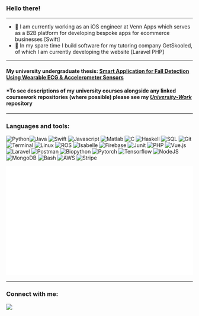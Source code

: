 ### Hello there!
<hr>

- 🌱 I am currently working as an iOS engineer at Venn Apps which serves as a B2B platform for developing bespoke apps for ecommerce businesses [Swift]
- 🔭 In my spare time I build software for my tutoring company GetSkooled, of which I am currently developing the website [Laravel PHP]

<hr>

#### My university undergraduate thesis: [Smart Application for Fall Detection Using Wearable ECG & Accelerometer Sensors](https://arxiv.org/abs/2207.00008)

#### *To see descriptions of my university courses alongside any linked coursework repositories (where possible) please see my <em>[University-Work](https://github.com/hwixley/University-Work)</em> repository<br>
<hr>

### Languages and tools:

<img src="https://img.icons8.com/color/48/000000/python.png" alt="Python" width="26px"><img src="https://img.icons8.com/color/48/000000/java-coffee-cup-logo.png" alt="Java" width="26px">
<img src="https://miro.medium.com/max/1138/1*6-G_o5PZSzppyfdLTbFu-A.png" alt="Swift" width="26px">
<img src="https://img.icons8.com/color/64/000000/javascript.png" alt="Javascript" width="26px">
<img src="https://img.icons8.com/fluent/48/000000/matlab.png" alt="Matlab" width="26px">
<img src="https://img.icons8.com/color/48/000000/c-programming.png" alt="C" width="26px">
<img src="https://img.icons8.com/color/48/000000/haskell.png" alt="Haskell" width="26px">
<img src="https://bs-uploads.toptal.io/blackfish-uploads/components/skill_page/content/logo_file/logo/195568/sql-64a6e0f07773cf17581e76ca09e17dbc.png" alt="SQL" width="26px">
<img src="https://www.pngrepo.com/png/312259/512/github.png" alt="Git" width="26px">
<img src="https://img.icons8.com/plasticine/64/000000/console.png" alt="Terminal" width="26px">
<img src="https://img.icons8.com/color/48/000000/linux.png" alt="Linux" width="26px">
<img src="https://upload.wikimedia.org/wikipedia/commons/1/15/Robot_Operating_System_logo.svg" alt="ROS" width="20px">
<img src="https://isabelle.in.tum.de/img/isabelle.png" alt="Isabelle" width="26px">
<img src="https://www.codex.academy/img/tech-logos/firebase.png" alt="Firebase" width="26px">
<img src="https://avatars.githubusercontent.com/u/874086?s=280&v=4" alt="Junit" width="26px">
<img src="https://cdn.iconscout.com/icon/free/png-256/php-3629567-3032350.png" alt="PHP" width="30px">
<img src="https://upload.wikimedia.org/wikipedia/commons/thumb/9/95/Vue.js_Logo_2.svg/1200px-Vue.js_Logo_2.svg.png" alt="Vue.js" width="26px">
<img src="https://upload.wikimedia.org/wikipedia/commons/thumb/9/9a/Laravel.svg/1200px-Laravel.svg.png" alt="Laravel" width="26px">
<img src="https://res.cloudinary.com/postman/image/upload/t_team_logo/v1/team/2893aede23f01bfcbd2319326bc96a6ed0524eba759745ed6d73405a3a8b67a8" alt="Postman" width="26px">
<img src="https://biopython.org/assets/images/biopython_logo_white.png" alt="Biopython" height="26px">
<img src="https://pytorch.org/assets/images/pytorch-logo.png" alt="Pytorch" width="26px">
<img src="https://cdn-images-1.medium.com/max/1200/1*iDQvKoz7gGHc6YXqvqWWZQ.png" alt="Tensorflow" width="26px">
<img src="https://pluralsight2.imgix.net/paths/images/nodejs-45adbe594d.png" alt="NodeJS" width="26px">
<img src="https://cdn.icon-icons.com/icons2/2415/PNG/512/mongodb_plain_wordmark_logo_icon_146423.png" alt="MongoDB" width="26px">
<img src="https://orion42.net/wp-content/uploads/2019/10/full_colored_dark_green42.png" alt="Bash" width="26px">
<img src="[https://kaskade.cloud/wp-content/uploads/2020/08/aws-logo.png](https://logos-download.com/wp-content/uploads/2016/12/Amazon_Web_Services_logo_AWS.png)" alt="AWS" height="26px">
<img src="https://logos-world.net/wp-content/uploads/2021/03/Stripe-Emblem.png" alt="Stripe" width="26px">

<!-- [![Top Langs](https://github-readme-stats.vercel.app/api/top-langs/?username=hwixley&layout=compact&langs_count=8)](https://github.com/anuraghazra/github-readme-stats) -->
<!-- ![](https://github.com/hwixley/github-stats/blob/master/generated/overview.svg) -->
![](https://github.com/hwixley/github-stats/blob/master/generated/languages.svg)

<hr>

### Connect with me:
[<img align="left" width="22px" src="https://img.icons8.com/fluent/48/000000/linkedin.png" />][linkedin]

[linkedin]: https://www.linkedin.com/in/harry-wixley/
